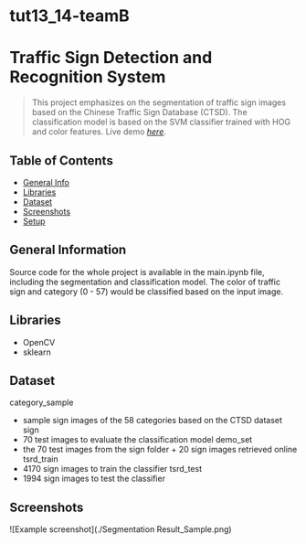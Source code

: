 # tut13_14-teamB

# Traffic Sign Detection and Recognition System
> This project emphasizes on the segmentation of traffic sign images based on the Chinese Traffic Sign Database (CTSD). The classification model is based on the SVM classifier trained with HOG and color features.
> Live demo [_here_](https://www.example.com). <!-- demo link -->

## Table of Contents
* [General Info](#general-information)
* [Libraries](#libraries)
* [Dataset](#dataset)
* [Screenshots](#screenshots)
* [Setup](#setup)
<!-- * [License](#license) -->


## General Information
Source code for the whole project is available in the main.ipynb file, including the segmentation and classification model.
The color of traffic sign and category (0 - 57) would be classified based on the input image.
<!-- You don't have to answer all the questions - just the ones relevant to your project. -->


## Libraries
- OpenCV
- sklearn


## Dataset
category_sample
- sample sign images of the 58 categories based on the CTSD dataset
sign
- 70 test images to evaluate the classification model
demo_set 
- the 70 test images from the sign folder + 20 sign images retrieved online
tsrd_train
- 4170 sign images to train the classifier
tsrd_test
- 1994 sign images to test the classifier


## Screenshots
![Example screenshot](./Segmentation Result_Sample.png)

